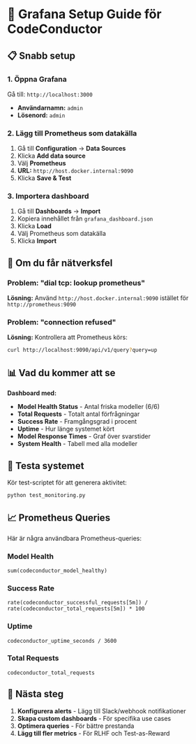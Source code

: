 # 🚀 Grafana Setup Guide för CodeConductor

## 📋 Snabb setup

### 1. Öppna Grafana

Gå till: `http://localhost:3000`

- **Användarnamn:** `admin`
- **Lösenord:** `admin`

### 2. Lägg till Prometheus som datakälla

1. Gå till **Configuration** → **Data Sources**
2. Klicka **Add data source**
3. Välj **Prometheus**
4. **URL:** `http://host.docker.internal:9090`
5. Klicka **Save & Test**

### 3. Importera dashboard

1. Gå till **Dashboards** → **Import**
2. Kopiera innehållet från `grafana_dashboard.json`
3. Klicka **Load**
4. Välj Prometheus som datakälla
5. Klicka **Import**

## 🔧 Om du får nätverksfel

### Problem: "dial tcp: lookup prometheus"

**Lösning:** Använd `http://host.docker.internal:9090` istället för `http://prometheus:9090`

### Problem: "connection refused"

**Lösning:** Kontrollera att Prometheus körs:

```bash
curl http://localhost:9090/api/v1/query?query=up
```

## 📊 Vad du kommer att se

**Dashboard med:**

- **Model Health Status** - Antal friska modeller (6/6)
- **Total Requests** - Totalt antal förfrågningar
- **Success Rate** - Framgångsgrad i procent
- **Uptime** - Hur länge systemet kört
- **Model Response Times** - Graf över svarstider
- **System Health** - Tabell med alla modeller

## 🧪 Testa systemet

Kör test-scriptet för att generera aktivitet:

```bash
python test_monitoring.py
```

## 📈 Prometheus Queries

Här är några användbara Prometheus-queries:

### Model Health

```
sum(codeconductor_model_healthy)
```

### Success Rate

```
rate(codeconductor_successful_requests[5m]) / rate(codeconductor_total_requests[5m]) * 100
```

### Uptime

```
codeconductor_uptime_seconds / 3600
```

### Total Requests

```
codeconductor_total_requests
```

## 🎯 Nästa steg

1. **Konfigurera alerts** - Lägg till Slack/webhook notifikationer
2. **Skapa custom dashboards** - För specifika use cases
3. **Optimera queries** - För bättre prestanda
4. **Lägg till fler metrics** - För RLHF och Test-as-Reward
